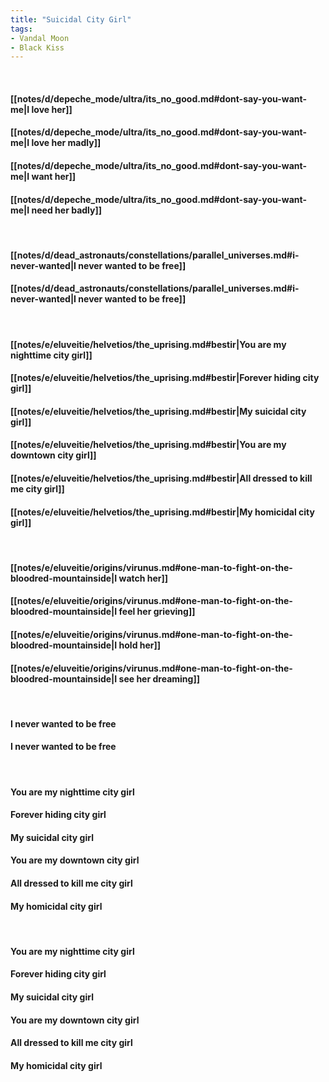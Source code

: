 ```yaml
---
title: "Suicidal City Girl"
tags:
- Vandal Moon
- Black Kiss
---
```

&nbsp;
#### [[notes/d/depeche_mode/ultra/its_no_good.md#dont-say-you-want-me|I love her]]
#### [[notes/d/depeche_mode/ultra/its_no_good.md#dont-say-you-want-me|I love her madly]]
#### [[notes/d/depeche_mode/ultra/its_no_good.md#dont-say-you-want-me|I want her]]
#### [[notes/d/depeche_mode/ultra/its_no_good.md#dont-say-you-want-me|I need her badly]]
&nbsp;
#### [[notes/d/dead_astronauts/constellations/parallel_universes.md#i-never-wanted|I never wanted to be free]]
#### [[notes/d/dead_astronauts/constellations/parallel_universes.md#i-never-wanted|I never wanted to be free]]
&nbsp;
#### [[notes/e/eluveitie/helvetios/the_uprising.md#bestir|You are my nighttime city girl]]
#### [[notes/e/eluveitie/helvetios/the_uprising.md#bestir|Forever hiding city girl]]
#### [[notes/e/eluveitie/helvetios/the_uprising.md#bestir|My suicidal city girl]]
#### [[notes/e/eluveitie/helvetios/the_uprising.md#bestir|You are my downtown city girl]]
#### [[notes/e/eluveitie/helvetios/the_uprising.md#bestir|All dressed to kill me city girl]]
#### [[notes/e/eluveitie/helvetios/the_uprising.md#bestir|My homicidal city girl]]
&nbsp;
#### [[notes/e/eluveitie/origins/virunus.md#one-man-to-fight-on-the-bloodred-mountainside|I watch her]]
#### [[notes/e/eluveitie/origins/virunus.md#one-man-to-fight-on-the-bloodred-mountainside|I feel her grieving]]
#### [[notes/e/eluveitie/origins/virunus.md#one-man-to-fight-on-the-bloodred-mountainside|I hold her]]
#### [[notes/e/eluveitie/origins/virunus.md#one-man-to-fight-on-the-bloodred-mountainside|I see her dreaming]]
&nbsp;
#### I never wanted to be free
#### I never wanted to be free
&nbsp;
#### You are my nighttime city girl
#### Forever hiding city girl
#### My suicidal city girl
#### You are my downtown city girl
#### All dressed to kill me city girl
#### My homicidal city girl
&nbsp;
#### You are my nighttime city girl
#### Forever hiding city girl
#### My suicidal city girl
#### You are my downtown city girl
#### All dressed to kill me city girl
#### My homicidal city girl
